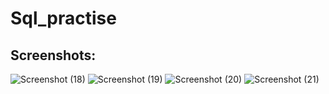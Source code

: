 # Sql_practise

## Screenshots:
![Screenshot (18)](https://github.com/vignesh-kalimuthu/Sql_practise/assets/78686429/f60d4bfa-8f17-4849-a401-cc527035e52c)
![Screenshot (19)](https://github.com/vignesh-kalimuthu/Sql_practise/assets/78686429/b2158ff1-b7aa-459d-a793-78be4eafdd54)
![Screenshot (20)](https://github.com/vignesh-kalimuthu/Sql_practise/assets/78686429/1c5207ad-0623-4e5f-aae7-b2da89f43b40)
![Screenshot (21)](https://github.com/vignesh-kalimuthu/Sql_practise/assets/78686429/11ce37a1-1a7f-45dd-9979-fbc97c13bb1f)
